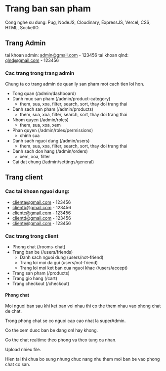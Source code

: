 # Trang ban san pham

Cong nghe su dung: Pug, NodeJS, Cloudinary, ExpressJS, Vercel, CSS, HTML, SocketIO.

## Trang Admin

tai khoan admin: admin@gmail.com - 123456
tai khoan qlnd: qlnd@gmail.com - 123456

### Cac trang trong trang admin

Chung ta co trang admin de quan ly san pham mot cach tien loi hon.

- Tong quan (/admin/dashboard)
- Danh muc san pham (/admin/product-category)
  - them, sua, xoa, filter, search, sort, thay doi trang thai
- Danh sach san pham (/admin/products)
  - them, sua, xoa, filter, search, sort, thay doi trang thai
- Nhom quyen (/admin/roles)
  - them, sua, xoa, xem
- Phan quyen (/admin/roles/permissions)
  - chinh sua
- Danh sach nguoi dung (/admin/users)
  - them, sua, xoa, filter, search, sort, thay doi trang thai
- Danh sach don hang (/admin/orders)
  - xem, xoa, filter
- Cai dat chung (/admin/settings/general)

## Trang client

### Cac tai khoan nguoi dung:

- clienta@gmail.com - 123456
- clientb@gmail.com - 123456
- clientc@gmail.com - 123456
- clientd@gmail.com - 123456
- cliente@gmail.com - 123456

### Cac trang trong client

- Phong chat (/rooms-chat)
- Trang ban be (/users/friends)
  - Danh sach nguoi dung (users/not-friend)
  - Trang loi moi da gui (users/not-friend)
  - Trang loi moi ket ban cua nguoi khac (/users/accept)
- Trang san pham (/products)
- Trang gio hang (/cart)
- Trang checkout (/checkout)

#### Phong chat

Moi nguoi ban sau khi ket ban voi nhau thi co the them nhau vao phong chat de chat.

Trong phong chat se co nguoi cap cao nhat la superAdmin.

Co the xem duoc ban be dang onl hay khong.

Co the chat realtime theo phong va theo tung ca nhan.

Upload nhieu file.

Hien tai thi chua bo sung nhung chuc nang nhu them moi ban be vao phong chat co san.
